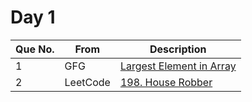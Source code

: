 # Day 1

| Que No. | From | Description |
| --- | --- | --- |
| 1 | GFG | [Largest Element in Array](https://practice.geeksforgeeks.org/problems/largest-element-in-array4009/1/?category[]=Arrays&category[]=Arrays&page=1&query=category[]Arrayspage1category[]Arrays#) |
| 2 | LeetCode | [198. House Robber](https://leetcode.com/problems/house-robber/) |
